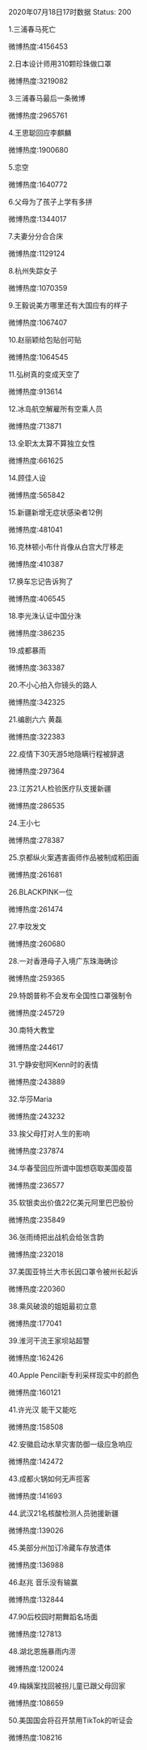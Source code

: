 2020年07月18日17时数据
Status: 200

1.三浦春马死亡

微博热度:4156453

2.日本设计师用310颗珍珠做口罩

微博热度:3219082

3.三浦春马最后一条微博

微博热度:2965761

4.王思聪回应李麒麟

微博热度:1900680

5.恋空

微博热度:1640772

6.父母为了孩子上学有多拼

微博热度:1344017

7.夫妻分分合合床

微博热度:1129124

8.杭州失踪女子

微博热度:1070359

9.王毅说美方哪里还有大国应有的样子

微博热度:1067407

10.赵丽颖给包贴创可贴

微博热度:1064545

11.弘树真的变成天空了

微博热度:913614

12.冰岛航空解雇所有空乘人员

微博热度:713871

13.全职太太算不算独立女性

微博热度:661625

14.顾佳人设

微博热度:565842

15.新疆新增无症状感染者12例

微博热度:481041

16.克林顿小布什肖像从白宫大厅移走

微博热度:410387

17.换车忘记告诉狗了

微博热度:406545

18.李光洙认证中国分洙

微博热度:386235

19.成都暴雨

微博热度:363387

20.不小心拍入你镜头的路人

微博热度:342325

21.编剧六六 黄磊

微博热度:322383

22.疫情下30天游5地隐瞒行程被辞退

微博热度:297364

23.江苏21人检验医疗队支援新疆

微博热度:286535

24.王小七

微博热度:278387

25.京都纵火案遇害画师作品被制成稻田画

微博热度:261681

26.BLACKPINK一位

微博热度:261474

27.李玟发文

微博热度:260680

28.一对香港母子入境广东珠海确诊

微博热度:259365

29.特朗普称不会发布全国性口罩强制令

微博热度:245729

30.南特大教堂

微博热度:244617

31.宁静安慰阿Kenn时的表情

微博热度:243889

32.华莎Maria

微博热度:243232

33.挨父母打对人生的影响

微博热度:237874

34.华春莹回应所谓中国想窃取美国疫苗

微博热度:236577

35.软银卖出价值22亿美元阿里巴巴股份

微博热度:235849

36.张雨绮把出战机会给张含韵

微博热度:232018

37.美国亚特兰大市长因口罩令被州长起诉

微博热度:220360

38.乘风破浪的姐姐最初立意

微博热度:177041

39.淮河干流王家坝站超警

微博热度:162426

40.Apple Pencil新专利采样现实中的颜色

微博热度:160121

41.许光汉 能干又能吃

微博热度:158508

42.安徽启动水旱灾害防御一级应急响应

微博热度:142472

43.成都火锅如何无声揽客

微博热度:141693

44.武汉21名核酸检测人员驰援新疆

微博热度:139026

45.美部分州加订冷藏车存放遗体

微博热度:136988

46.赵兆 音乐没有输赢

微博热度:132844

47.90后校园时期舞蹈名场面

微博热度:127813

48.湖北恩施暴雨内涝

微博热度:120024

49.梅姨案找回被拐儿童已跟父母回家

微博热度:108659

50.美国国会将召开禁用TikTok的听证会

微博热度:108216

